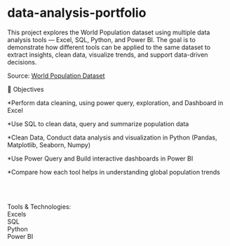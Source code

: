 # data-analysis-portfolio
This project explores the World Population dataset using multiple data analysis tools — Excel, SQL, Python, and Power BI.
The goal is to demonstrate how different tools can be applied to the same dataset to extract insights, clean data, visualize trends, and support data-driven decisions.

Source: [World Population Dataset](https://data360.worldbank.org/en/indicator/WB_HNP_SP_POP_TOTL?view=datatable)

🧠 Objectives

*Perform data cleaning, using power query, exploration, and Dashboard in Excel

*Use SQL to clean data, query and summarize population data

*Clean Data, Conduct data analysis and visualization in Python (Pandas, Matplotlib, Seaborn, Numpy)

*Use Power Query and Build interactive dashboards in Power BI

*Compare how each tool helps in understanding global population trends

<br>
<br>

Tools & Technologies:<br>
Excels  
SQL  
Python  
Power BI  
